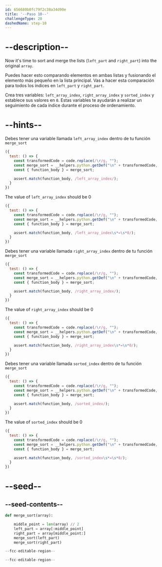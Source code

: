 ```yaml
---
id: 656680b0fc79f2c38a34d90e
title: '--Paso 10--'
challengeType: 20
dashedName: step-10
---
```


# --description--

Now it's time to sort and merge the lists (`left_part` and `right_part`) into the original `array`.

Puedes hacer esto comparando elementos en ambas listas y fusionando el elemento más pequeño en la lista principal. Vas a hacer esta comparación para todos los índices en `left_part` y `right_part`.

Crea tres variables: `left_array_index`, `right_array_index` y `sorted_index` y establece sus valores en `0`. Estas variables te ayudarán a realizar un seguimiento de cada índice durante el proceso de ordenamiento.

# --hints--

Debes tener una variable llamada `left_array_index` dentro de tu función `merge_sort`

```js
({
  test: () => {
    const transformedCode = code.replace(/\r/g, "");
    const merge_sort = __helpers.python.getDef("\n" + transformedCode, "merge_sort");
    const { function_body } = merge_sort;

    assert.match(function_body, /left_array_index/);
  }
})
```

The value of `left_array_index` should be 0

```js
({
  test: () => {
    const transformedCode = code.replace(/\r/g, "");
    const merge_sort = __helpers.python.getDef("\n" + transformedCode, "merge_sort");
    const { function_body } = merge_sort;

    assert.match(function_body, /left_array_index\s*=\s*0/);
  }
})
```

Debes tener una variable llamada `right_array_index` dentro de tu función `merge_sort`

```js
({
  test: () => {
    const transformedCode = code.replace(/\r/g, "");
    const merge_sort = __helpers.python.getDef("\n" + transformedCode, "merge_sort");
    const { function_body } = merge_sort;

    assert.match(function_body, /right_array_index/);
  }
})
```

The value of `right_array_index` should be 0

```js
({
  test: () => {
    const transformedCode = code.replace(/\r/g, "");
    const merge_sort = __helpers.python.getDef("\n" + transformedCode, "merge_sort");
    const { function_body } = merge_sort;

    assert.match(function_body, /right_array_index\s*=\s*0/);
  }
})

```

Debes tener una variable llamada `sorted_index` dentro de tu función `merge_sort`

```js
({
  test: () => {
    const transformedCode = code.replace(/\r/g, "");
    const merge_sort = __helpers.python.getDef("\n" + transformedCode, "merge_sort");
    const { function_body } = merge_sort;

    assert.match(function_body, /sorted_index/);
  }
})
```

The value of `sorted_index` should be 0

```js
({
  test: () => {
    const transformedCode = code.replace(/\r/g, "");
    const merge_sort = __helpers.python.getDef("\n" + transformedCode, "merge_sort");
    const { function_body } = merge_sort;

    assert.match(function_body, /sorted_index\s*=\s*0/);
  }
})
```

# --seed--

## --seed-contents--

```py
def merge_sort(array):

    middle_point = len(array) // 2
    left_part = array[:middle_point]
    right_part = array[middle_point:]
    merge_sort(left_part)
    merge_sort(right_part)

--fcc-editable-region--

--fcc-editable-region--
```
